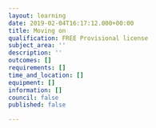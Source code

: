 ```yaml
---
layout: learning
date: 2019-02-04T16:17:12.000+00:00
title: Moving on
qualification: FREE Provisional license
subject_area: ''
description: ''
outcomes: []
requirements: []
time_and_location: []
equipment: []
information: []
council: false
published: false

---
```

